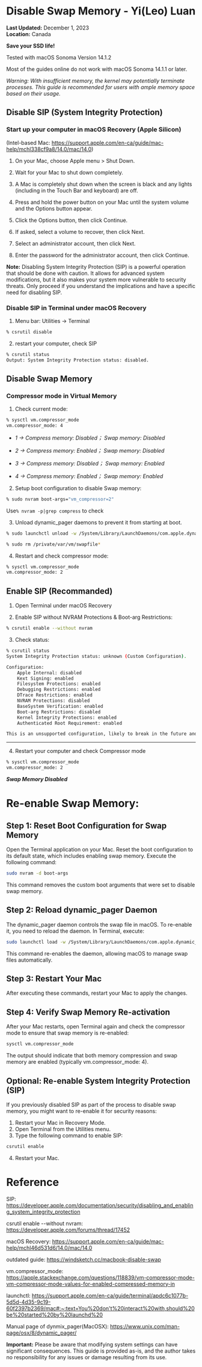 # Disable Swap Memory - Yi(Leo) Luan

**Last Updated:** December 1, 2023  
**Location:** Canada

**Save your SSD life!**

Tested with macOS Sonoma Version 14.1.2

Most of the guides online do not work with macOS Sonoma 14.1.1 or later.

*Warning: With insufficient memory, the kernel may potentially terminate processes. This guide is recommended for users with ample memory space based on their usage.*
	
## Disable SIP (System Integrity Protection)

### Start up your computer in macOS Recovery (Apple Silicon)
(Intel-based Mac: https://support.apple.com/en-ca/guide/mac-help/mchl338cf9a8/14.0/mac/14.0)

1. On your Mac, choose Apple menu > Shut Down.

2. Wait for your Mac to shut down completely.

3. A Mac is completely shut down when the screen is black and any lights (including in the Touch Bar and keyboard) are off.

4. Press and hold the power button on your Mac until the system volume and the Options button appear.

5. Click the Options button, then click Continue.

6. If asked, select a volume to recover, then click Next.

7. Select an administrator account, then click Next.

8. Enter the password for the administrator account, then click Continue.


**Note:** Disabling System Integrity Protection (SIP) is a powerful operation that should be done with caution. It allows for advanced system modifications, but it also makes your system more vulnerable to security threats. Only proceed if you understand the implications and have a specific need for disabling SIP.

### Disable SIP in Terminal under macOS Recovery

1. Menu bar: Utilities -> Terminal
```bash
% csrutil disable    
```
2. restart your computer, check SIP
```bash
% csrutil status  
Output: System Integrity Protection status: disabled.
```
## Disable Swap Memory

### Compressor mode in Virtual Memory
1. Check current mode:
```bash
% sysctl vm.compressor_mode
vm.compressor_mode: 4
```

  * *1 -> Compress memory: Disabled； Swap memory: Disabled*

  * *2 -> Compress memory: Enabled； Swap memory: Disabled*

  * *3 -> Compress memory: Disabled； Swap memory: Enabled*

  * *4 -> Compress memory: Enabled； Swap memory: Enabled*

2. Setup boot configuration to disable Swap memory:
```bash
% sudo nvram boot-args="vm_compressor=2"
```
Use```% nvram -p|grep compress``` to check

3. Unload dynamic_pager daemons to prevent it from starting at boot.
```bash
% sudo launchctl unload -w /System/Library/LaunchDaemons/com.apple.dynamic_pager.plist

% sudo rm /private/var/vm/swapfile*
```
4. Restart and check compressor mode:
```bash
% sysctl vm.compressor_mode
vm.compressor_mode: 2
```

## Enable SIP (Recommanded)
1. Open Terminal under macOS Recovery

2. Enable SIP without NVRAM Protections	& Boot-arg Restrictions:
```bash
% csrutil enable --without nvram
```

3. Check status:
```bash
% csrutil status
System Integrity Protection status: unknown (Custom Configuration).

Configuration:
	Apple Internal: disabled
	Kext Signing: enabled
	Filesystem Protections: enabled
	Debugging Restrictions: enabled
	DTrace Restrictions: enabled
	NVRAM Protections: disabled
	BaseSystem Verification: enabled
	Boot-arg Restrictions: disabled
	Kernel Integrity Protections: enabled
	Authenticated Root Requirement: enabled

This is an unsupported configuration, likely to break in the future and leave your machine in an unknown state.
```
---

4. Restart your computer and check Compressor mode
```bash
% sysctl vm.compressor_mode    
vm.compressor_mode: 2
```

***Swap Memory Disabled***


# Re-enable Swap Memory:

## Step 1: Reset Boot Configuration for Swap Memory

Open the Terminal application on your Mac.
Reset the boot configuration to its default state, which includes enabling swap memory. Execute the following command:

```bash
sudo nvram -d boot-args
```

This command removes the custom boot arguments that were set to disable swap memory.

## Step 2: Reload dynamic_pager Daemon

The dynamic_pager daemon controls the swap file in macOS. To re-enable it, you need to reload the daemon. In Terminal, execute:

```bash
sudo launchctl load -w /System/Library/LaunchDaemons/com.apple.dynamic_pager.plist
```

This command re-enables the daemon, allowing macOS to manage swap files automatically.

## Step 3: Restart Your Mac

After executing these commands, restart your Mac to apply the changes.

## Step 4: Verify Swap Memory Re-activation

After your Mac restarts, open Terminal again and check the compressor mode to ensure that swap memory is re-enabled:

```bash
sysctl vm.compressor_mode
```

The output should indicate that both memory compression and swap memory are enabled (typically vm.compressor_mode: 4).

## Optional: Re-enable System Integrity Protection (SIP)

If you previously disabled SIP as part of the process to disable swap memory, you might want to re-enable it for security reasons:
1. Restart your Mac in Recovery Mode.
2. Open Terminal from the Utilities menu.
3. Type the following command to enable SIP:

```bash
csrutil enable
```

4. Restart your Mac.

# Reference
SIP: https://developer.apple.com/documentation/security/disabling_and_enabling_system_integrity_protection

csrutil enable --without nvram: https://developer.apple.com/forums/thread/17452

macOS Recovery: https://support.apple.com/en-ca/guide/mac-help/mchl46d531d6/14.0/mac/14.0

outdated guide: https://windsketch.cc/macbook-disable-swap

vm.compressor_mode: https://apple.stackexchange.com/questions/118839/vm-compressor-mode-vm-compressor-mode-values-for-enabled-compressed-memory-in

launchctl: https://support.apple.com/en-ca/guide/terminal/apdc6c1077b-5d5d-4d35-9c19-60f2397b2369/mac#:~:text=You%20don't%20interact%20with,should%20be%20started%20by%20launchd%20

Manual page of dynmix_pager(MacOSX): https://www.unix.com/man-page/osx/8/dynamic_pager/

**Important:** Please be aware that modifying system settings can have significant consequences. This guide is provided as-is, and the author takes no responsibility for any issues or damage resulting from its use.
